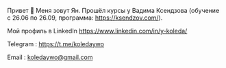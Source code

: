 Привет 👋 Меня зовут Ян. Прошёл  курсы у Вадима Ксендзова (обучение с 26.06 по 26.09, программа: https://ksendzov.com/).


Мой профиль в LinkedIn https://www.linkedin.com/in/y-koleda/


Telegram : https://t.me/koledaywo


Email : koledaywo@gmail.com
